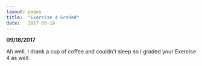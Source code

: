 ```yaml
---
layout: pages
title:  "Exercise 4 Graded"
date:   2017-09-18
---
```


**09/18/2017**

Ah well, I drank a cup of coffee and couldn't sleep so I graded your Exercise 4 as well.
